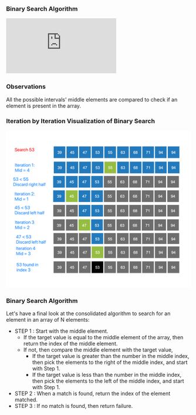 ### Binary Search Algorithm
<iframe src="https://www.youtube.com/embed/hq6AwXTrSNk" frameborder="0" allow="autoplay; encrypted-media" allowfullscreen></iframe>

### Observations

All the possible intervals' middle elements are compared to check if an element is present in the array.

### Iteration by Iteration Visualization of Binary Search
<img src="images/binary_search_stepwise.png"/>

### Binary Search Algorithm
Let's have a final look at the consolidated algorithm to search for an element in an array of N elements:

- STEP 1 : Start with the middle element.
   - If the target value is equal to the middle element of the array, then return the index of the middle element.
   - If not, then compare the middle element with the target value,
       - If the target value is greater than the number in the middle index, then pick the elements to the right of the middle index, and start with Step 1.
       - If the target value is less than the number in the middle index, then pick the elements to the left of the middle index, and start with Step 1.
- STEP 2 : When a match is found, return the index of the element matched.
- STEP 3 : If no match is found, then return failure.


